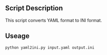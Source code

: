 ## Script Description

This script converts YAML format to INI format.

## Useage

```shellscript
python yaml2ini.py input.yaml output.ini
```